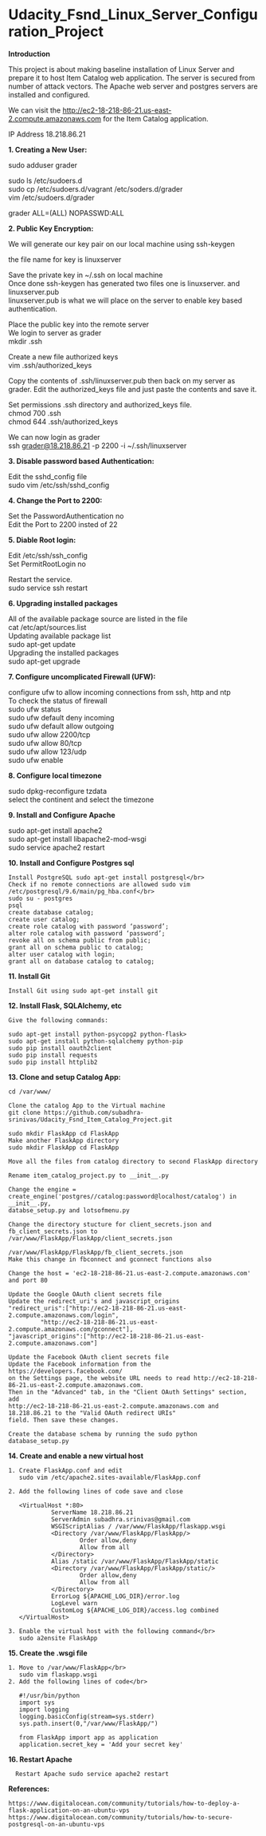 # Udacity_Fsnd_Linux_Server_Configuration_Project

**Introduction**

This project is about making baseline installation of Linux Server and prepare it to host
Item Catalog web application. The server is secured from number of attack vectors. The
Apache web server and postgres servers are installed and configured.</br>

We can visit the http://ec2-18-218-86-21.us-east-2.compute.amazonaws.com for the Item
Catalog application.</br>

IP Address 18.218.86.21</br>

**1. Creating a New User:**

   sudo adduser grader</br>

   sudo ls /etc/sudoers.d</br>
   sudo cp /etc/sudoers.d/vagrant /etc/soders.d/grader</br>
   vim /etc/sudoers.d/grader</br>

   grader ALL=(ALL) NOPASSWD:ALL</br>

**2. Public Key Encryption:**

   We will generate our key pair on our local machine using ssh-keygen</br>

   the file name for key is linuxserver</br>

   Save the private key in ~/.ssh on local machine</br>
   Once done ssh-keygen has generated two files one is linuxserver. and linuxserver.pub</br>
   linuxserver.pub is what we will place on the server to enable key based authentication.</br>

   Place the public key into the remote server</br>
   We login to server as grader</br>
   mkdir .ssh</br>

   Create a new file authorized keys</br>
   vim .ssh/authorized_keys</br>

   Copy the contents of .ssh/linuxserver.pub then back on my server as grader. Edit the
   authorized_keys file and just paste the contents and save it.</br>

   Set permissions .ssh directory and authorized_keys file.</br>
    chmod 700 .ssh</br>
    chmod 644 .ssh/authorized_keys</br>

   We can now login as grader</br>
   ssh grader@18.218.86.21 -p 2200 -i ~/.ssh/linuxserver</br>

**3. Disable password based Authentication:**

   Edit the sshd_config file</br>
   sudo vim /etc/ssh/sshd_config</br>

**4. Change the Port to 2200:**

   Set the PasswordAuthentication no</br>
   Edit the Port to 2200 insted of 22</br>

**5. Diable Root login:**

   Edit /etc/ssh/ssh_config</br>
   Set PermitRootLogin no</br>

   Restart the service.</br>
   sudo service ssh restart</br>

**6. Upgrading installed packages**

   All of the available package source are listed in the file</br>
   cat /etc/apt/sources.list</br>
   Updating available package list</br>
   sudo apt-get update</br>
   Upgrading the installed packages</br>
   sudo apt-get upgrade</br>

**7. Configure uncomplicated Firewall (UFW):**

   configure ufw to allow incoming connections from ssh, http and ntp</br>
   To check the status of firewall</br>
   sudo ufw status</br>
   sudo ufw default deny incoming</br>
   sudo ufw default allow outgoing</br>
   sudo ufw allow 2200/tcp</br>
   sudo ufw allow 80/tcp</br>
   sudo ufw allow 123/udp</br>
   sudo ufw enable</br>

**8. Configure local timezone**

   sudo dpkg-reconfigure tzdata</br>
   select the continent and select the timezone</br>

**9. Install and Configure Apache**

   sudo apt-get install apache2</br>
   sudo apt-get install libapache2-mod-wsgi</br>
   sudo service apache2 restart</br>

**10. Install and Configure Postgres sql**

    Install PostgreSQL sudo apt-get install postgresql</br>
    Check if no remote connections are allowed sudo vim /etc/postgresql/9.6/main/pg_hba.conf</br>
    sudo su - postgres
    psql
    create database catalog;
    create user catalog;
    create role catalog with password ‘password’;
    alter role catalog with password ‘password’;
    revoke all on schema public from public;
    grant all on schema public to catalog;
    alter user catalog with login;
    grant all on database catalog to catalog;

**11. Install Git**

    Install Git using sudo apt-get install git

**12. Install Flask, SQLAlchemy, etc**

    Give the following commands:

    sudo apt-get install python-psycopg2 python-flask>
    sudo apt-get install python-sqlalchemy python-pip
    sudo pip install oauth2client
    sudo pip install requests
    sudo pip install httplib2

**13. Clone and setup Catalog App:**

    cd /var/www/

    Clone the catalog App to the Virtual machine
    git clone https://github.com/subadhra-srinivas/Udacity_Fsnd_Item_Catalog_Project.git

    sudo mkdir FlaskApp cd FlaskApp
    Make another FlaskApp directory
    sudo mkdir FlaskApp cd FlaskApp

    Move all the files from catalog directory to second FlaskApp directory

    Rename item_catalog_project.py to __init__.py

    Change the engine = create_engine('postgres//catalog:password@localhost/catalog') in __init__.py,
    databse_setup.py and lotsofmenu.py

    Change the directory stucture for client_secrets.json and fb_client_secrets.json to
    /var/www/FlaskApp/FlaskApp/client_secrets.json

    /var/www/FlaskApp/FlaskApp/fb_client_secrets.json
    Make this change in fbconnect and gconnect functions also

    Change the host = 'ec2-18-218-86-21.us-east-2.compute.amazonaws.com' and port 80

    Update the Google OAuth client secrets file
    Update the redirect_uri's and javascript_origins
    "redirect_uris":["http://ec2-18-218-86-21.us-east-2.compute.amazonaws.com/login",
		     "http://ec2-18-218-86-21.us-east-2.compute.amazonaws.com/gconnect"],
    "javascript_origins":["http://ec2-18-218-86-21.us-east-2.compute.amazonaws.com"]

    Update the Facebook OAuth client secrets file
    Update the Facebook information from the https://developers.facebook.com/
    on the Settings page, the website URL needs to read http://ec2-18-218-86-21.us-east-2.compute.amazonaws.com.
    Then in the "Advanced" tab, in the "Client OAuth Settings" section, add 
    http://ec2-18-218-86-21.us-east-2.compute.amazonaws.com and 18.218.86.21 to the "Valid OAuth redirect URIs"
    field. Then save these changes.

    Create the database schema by running the sudo python database_setup.py

**14. Create and enable a new virtual host**

    1. Create FlaskApp.conf and edit
       sudo vim /etc/apache2.sites-available/FlaskApp.conf

    2. Add the following lines of code save and close

       <VirtualHost *:80>
                ServerName 18.218.86.21
                ServerAdmin subadhra.srinivas@gmail.com
                WSGIScriptAlias / /var/www/FlaskApp/flaskapp.wsgi
                <Directory /var/www/FlaskApp/FlaskApp/>
                        Order allow,deny
                        Allow from all
                </Directory>
                Alias /static /var/www/FlaskApp/FlaskApp/static
                <Directory /var/www/FlaskApp/FlaskApp/static/>
                        Order allow,deny
                        Allow from all
                </Directory>
                ErrorLog ${APACHE_LOG_DIR}/error.log
                LogLevel warn
                CustomLog ${APACHE_LOG_DIR}/access.log combined
       </VirtualHost>

    3. Enable the virtual host with the following command</br>
       sudo a2ensite FlaskApp

**15. Create the .wsgi file**

    1. Move to /var/www/FlaskApp</br>
       sudo vim flaskapp.wsgi
    2. Add the following lines of code</br>

       #!/usr/bin/python
       import sys
       import logging
       logging.basicConfig(stream=sys.stderr)
       sys.path.insert(0,"/var/www/FlaskApp/")

       from FlaskApp import app as application
       application.secret_key = 'Add your secret key'

**16. Restart Apache**

      Restart Apache sudo service apache2 restart

**References:**

    https://www.digitalocean.com/community/tutorials/how-to-deploy-a-flask-application-on-an-ubuntu-vps
    https://www.digitalocean.com/community/tutorials/how-to-secure-postgresql-on-an-ubuntu-vps


